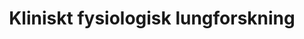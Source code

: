 ---
title: "Kliniskt fysiologisk lungforskning"
source: "Lung & Allergiforum 2020"
img:
author:
link: https://etidning.slmf.se/1915/Lung-Allergiforum/356841/2020-12-10/r/17
---